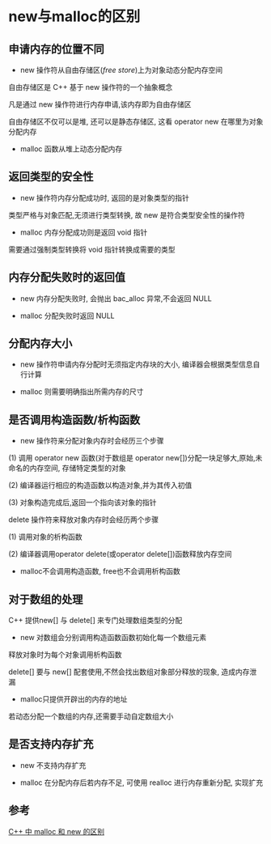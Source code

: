 <!--
 * @Description: 
 * @Version: 1.0
 * @Author: daLao
 * @Email: dalao@xxx.com
 * @Date: 2022-09-29 23:05:52
 * @LastEditors: daLao
 * @LastEditTime: 2023-04-17 16:28:00
-->

# new与malloc的区别

## 申请内存的位置不同

- new 操作符从自由存储区($free$ $store$)上为对象动态分配内存空间

自由存储区是 C++ 基于 new 操作符的一个抽象概念

凡是通过 new 操作符进行内存申请,该内存即为自由存储区

自由存储区不仅可以是堆, 还可以是静态存储区, 这看 operator new 在哪里为对象分配内存

- malloc 函数从堆上动态分配内存

## 返回类型的安全性

- new 操作符内存分配成功时, 返回的是对象类型的指针

类型严格与对象匹配,无须进行类型转换, 故 new 是符合类型安全性的操作符

- malloc 内存分配成功则是返回 void 指针

需要通过强制类型转换将 void 指针转换成需要的类型

## 内存分配失败时的返回值

- new 内存分配失败时, 会抛出 bac_alloc 异常,不会返回 NULL

- malloc 分配失败时返回 NULL

## 分配内存大小

- new 操作符申请内存分配时无须指定内存块的大小, 编译器会根据类型信息自行计算

- malloc 则需要明确指出所需内存的尺寸

## 是否调用构造函数/析构函数

- new 操作符来分配对象内存时会经历三个步骤

(1) 调用 operator new 函数(对于数组是 operator new[])分配一块足够大,原始,未命名的内存空间, 存储特定类型的对象

(2) 编译器运行相应的构造函数以构造对象,并为其传入初值

(3) 对象构造完成后,返回一个指向该对象的指针

delete 操作符来释放对象内存时会经历两个步骤

(1) 调用对象的析构函数

(2) 编译器调用operator delete(或operator delete[])函数释放内存空间

- malloc不会调用构造函数, free也不会调用析构函数

## 对于数组的处理

C++ 提供new[] 与 delete[] 来专门处理数组类型的分配

- new 对数组会分别调用构造函数函数初始化每一个数组元素

释放对象时为每个对象调用析构函数

delete[] 要与 new[] 配套使用,不然会找出数组对象部分释放的现象, 造成内存泄漏

- malloc只提供开辟出的内存的地址

若动态分配一个数组的内存,还需要手动自定数组大小

## 是否支持内存扩充

- new 不支持内存扩充

- malloc 在分配内存后若内存不足, 可使用 realloc 进行内存重新分配, 实现扩充

## 参考

[C++ 中 malloc 和 new 的区别](https://murphypei.github.io/blog/2021/03/malloc-new-diff.html)